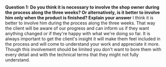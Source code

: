 **Question 1:** **Do you think it is necessary to involve the shop owner during the process along the three weeks? Or alternatively, is it better to involve him only when the product is finished? Explain your answer**
I think it is better to involve him during the process along the three weeks. That way the client will be aware of our progress and can inform us if they want anything changed or if they're happy with what we're doing so far. It is always important to get the client's insight it will make them feel included in the process and will come to understand your work and appreciate it more. Though this involvement should be limited you don't want to bore them with every detail and with the technical terms that they might not fully understand.

